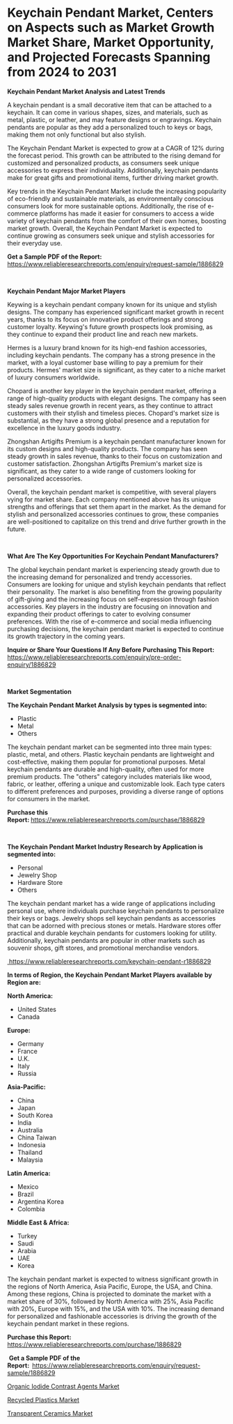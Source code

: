 <p><h1>Keychain Pendant Market, Centers on Aspects such as Market Growth Market Share, Market Opportunity, and Projected Forecasts Spanning from 2024 to 2031</h1></p><p><strong>Keychain Pendant Market Analysis and Latest Trends</strong></p>
<p><p>A keychain pendant is a small decorative item that can be attached to a keychain. It can come in various shapes, sizes, and materials, such as metal, plastic, or leather, and may feature designs or engravings. Keychain pendants are popular as they add a personalized touch to keys or bags, making them not only functional but also stylish.</p><p>The Keychain Pendant Market is expected to grow at a CAGR of 12% during the forecast period. This growth can be attributed to the rising demand for customized and personalized products, as consumers seek unique accessories to express their individuality. Additionally, keychain pendants make for great gifts and promotional items, further driving market growth.</p><p>Key trends in the Keychain Pendant Market include the increasing popularity of eco-friendly and sustainable materials, as environmentally conscious consumers look for more sustainable options. Additionally, the rise of e-commerce platforms has made it easier for consumers to access a wide variety of keychain pendants from the comfort of their own homes, boosting market growth. Overall, the Keychain Pendant Market is expected to continue growing as consumers seek unique and stylish accessories for their everyday use.</p></p>
<p><strong>Get a Sample PDF of the Report:&nbsp;</strong> <a href="https://www.reliableresearchreports.com/enquiry/request-sample/1886829">https://www.reliableresearchreports.com/enquiry/request-sample/1886829</a></p>
<p>&nbsp;</p>
<p><strong>Keychain Pendant Major Market Players</strong></p>
<p><p>Keywing is a keychain pendant company known for its unique and stylish designs. The company has experienced significant market growth in recent years, thanks to its focus on innovative product offerings and strong customer loyalty. Keywing's future growth prospects look promising, as they continue to expand their product line and reach new markets.</p><p>Hermes is a luxury brand known for its high-end fashion accessories, including keychain pendants. The company has a strong presence in the market, with a loyal customer base willing to pay a premium for their products. Hermes' market size is significant, as they cater to a niche market of luxury consumers worldwide.</p><p>Chopard is another key player in the keychain pendant market, offering a range of high-quality products with elegant designs. The company has seen steady sales revenue growth in recent years, as they continue to attract customers with their stylish and timeless pieces. Chopard's market size is substantial, as they have a strong global presence and a reputation for excellence in the luxury goods industry.</p><p>Zhongshan Artigifts Premium is a keychain pendant manufacturer known for its custom designs and high-quality products. The company has seen steady growth in sales revenue, thanks to their focus on customization and customer satisfaction. Zhongshan Artigifts Premium's market size is significant, as they cater to a wide range of customers looking for personalized accessories.</p><p>Overall, the keychain pendant market is competitive, with several players vying for market share. Each company mentioned above has its unique strengths and offerings that set them apart in the market. As the demand for stylish and personalized accessories continues to grow, these companies are well-positioned to capitalize on this trend and drive further growth in the future.</p></p>
<p>&nbsp;</p>
<p><strong>What Are The Key Opportunities For Keychain Pendant Manufacturers?</strong></p>
<p><p>The global keychain pendant market is experiencing steady growth due to the increasing demand for personalized and trendy accessories. Consumers are looking for unique and stylish keychain pendants that reflect their personality. The market is also benefiting from the growing popularity of gift-giving and the increasing focus on self-expression through fashion accessories. Key players in the industry are focusing on innovation and expanding their product offerings to cater to evolving consumer preferences. With the rise of e-commerce and social media influencing purchasing decisions, the keychain pendant market is expected to continue its growth trajectory in the coming years.</p></p>
<p><strong>Inquire or Share Your Questions If Any Before Purchasing This Report:</strong> <a href="https://www.reliableresearchreports.com/enquiry/pre-order-enquiry/1886829">https://www.reliableresearchreports.com/enquiry/pre-order-enquiry/1886829</a></p>
<p>&nbsp;</p>
<p><strong>Market Segmentation</strong></p>
<p><strong>The Keychain Pendant Market Analysis by types is segmented into:</strong></p>
<p><ul><li>Plastic</li><li>Metal</li><li>Others</li></ul></p>
<p><p>The keychain pendant market can be segmented into three main types: plastic, metal, and others. Plastic keychain pendants are lightweight and cost-effective, making them popular for promotional purposes. Metal keychain pendants are durable and high-quality, often used for more premium products. The "others" category includes materials like wood, fabric, or leather, offering a unique and customizable look. Each type caters to different preferences and purposes, providing a diverse range of options for consumers in the market.</p></p>
<p><strong>Purchase this Report:&nbsp;</strong><a href="https://www.reliableresearchreports.com/purchase/1886829">https://www.reliableresearchreports.com/purchase/1886829</a></p>
<p>&nbsp;</p>
<p><strong>The Keychain Pendant Market Industry Research by Application is segmented into:</strong></p>
<p><ul><li>Personal</li><li>Jewelry Shop</li><li>Hardware Store</li><li>Others</li></ul></p>
<p><p>The keychain pendant market has a wide range of applications including personal use, where individuals purchase keychain pendants to personalize their keys or bags. Jewelry shops sell keychain pendants as accessories that can be adorned with precious stones or metals. Hardware stores offer practical and durable keychain pendants for customers looking for utility. Additionally, keychain pendants are popular in other markets such as souvenir shops, gift stores, and promotional merchandise vendors.</p></p>
<p><a href="https://www.reliableresearchreports.com/keychain-pendant-r1886829">&nbsp;https://www.reliableresearchreports.com/keychain-pendant-r1886829</a></p>
<p><strong>In terms of Region, the Keychain Pendant Market Players available by Region are:</strong></p>
<p>
    <p> <strong> North America: </strong>
        <ul>
            <li>United States</li>
            <li>Canada</li>
        </ul>
        </p> 
    <p> <strong> Europe: </strong>
        <ul>
            <li>Germany</li>
            <li>France</li>
            <li>U.K.</li>
            <li>Italy</li>
            <li>Russia</li>
        </ul>
        </p> 
    <p> <strong> Asia-Pacific: </strong>
        <ul>
            <li>China</li>
            <li>Japan</li>
            <li>South Korea</li>
            <li>India</li>
            <li>Australia</li>
            <li>China Taiwan</li>
            <li>Indonesia</li>
            <li>Thailand</li>
            <li>Malaysia</li>
        </ul>
        </p> 
    <p> <strong> Latin America: </strong>
        <ul>
            <li>Mexico</li>
            <li>Brazil</li>
            <li>Argentina Korea</li>
            <li>Colombia</li>
        </ul>
        </p> 
    <p> <strong> Middle East & Africa: </strong>
        <ul>
            <li>Turkey</li>
            <li>Saudi</li>
            <li>Arabia</li>
            <li>UAE</li>
            <li>Korea</li>
        </ul>
    </p>
    </p>
<p><p>The keychain pendant market is expected to witness significant growth in the regions of North America, Asia Pacific, Europe, the USA, and China. Among these regions, China is projected to dominate the market with a market share of 30%, followed by North America with 25%, Asia Pacific with 20%, Europe with 15%, and the USA with 10%. The increasing demand for personalized and fashionable accessories is driving the growth of the keychain pendant market in these regions.</p></p>
<p><strong>Purchase this Report: </strong><a href="https://www.reliableresearchreports.com/purchase/1886829">https://www.reliableresearchreports.com/purchase/1886829</a></p>
<p>&nbsp;<strong>Get a Sample PDF of the Report:&nbsp;&nbsp;</strong><a href="https://www.reliableresearchreports.com/enquiry/request-sample/1886829">https://www.reliableresearchreports.com/enquiry/request-sample/1886829</a></p>
<p><strong></strong></p>
<p><p><a href="https://iodized-pantydraco-05c.notion.site/Organic-Iodide-Contrast-Agents-Market-Research-Report-Its-History-and-Forecast-2024-to-2031-76cf6fc869d1467f9b4b52cb3b528aff">Organic Iodide Contrast Agents Market</a></p><p><a href="https://issuu.com/reportprime-2/docs/recycled-plastics-market-size-2030.pptx">Recycled Plastics Market</a></p><p><a href="https://issuu.com/reportprime-2/docs/transparent-ceramics-market-size-2030.pptx">Transparent Ceramics Market</a></p></p>